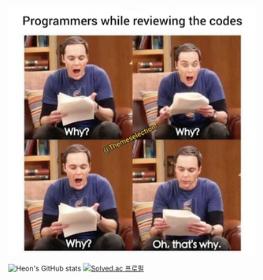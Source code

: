   <p align="center">
    <img src="./tbbt.jpg">
  </p>

![Heon's GitHub stats](https://github-readme-stats.vercel.app/api?username=heon0945&hide=prs&theme=shadow_green&show_icons=true)
[![Solved.ac
프로필](http://mazassumnida.wtf/api/generate_badge?boj=songhun8)](https://solved.ac/songhun829)




